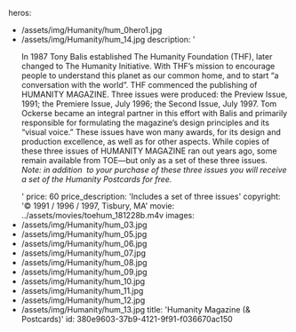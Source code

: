 heros:
  - /assets/img/Humanity/hum_0hero1.jpg
  - /assets/img/Humanity/hum_14.jpg
description: '<p>In 1987 Tony Balis established The Humanity Foundation (THF), later changed to The Humanity Initiative. With THF’s mission to encourage people to understand this planet as our common home, and to start “a conversation with the world”. THF commenced the publishing of HUMANITY MAGAZINE. Three issues were produced: the Preview Issue, 1991; the Premiere Issue, July 1996; the Second Issue, July 1997. Tom Ockerse became an integral partner in this effort with Balis and primarily responsible for formulating the magazine’s design principles and its “visual voice.” These issues have won many awards, for its design and production excellence, as well as for other aspects. While copies of these three issues of HUMANITY MAGAZINE ran out years ago, some remain available from TOE—but only as a set of these three issues. <i>Note: in addition &nbsp;to your purchase of these three issues you will receive a set of the Humanity Postcards for free.</i><br></p>'
price: 60
price_description: 'Includes a set of three issues'
copyright: '© 1991 / 1996 / 1997, Tisbury, MA'
movie: ../assets/movies/toehum_181228b.m4v
images:
  - /assets/img/Humanity/hum_03.jpg
  - /assets/img/Humanity/hum_05.jpg
  - /assets/img/Humanity/hum_06.jpg
  - /assets/img/Humanity/hum_07.jpg
  - /assets/img/Humanity/hum_08.jpg
  - /assets/img/Humanity/hum_09.jpg
  - /assets/img/Humanity/hum_10.jpg
  - /assets/img/Humanity/hum_11.jpg
  - /assets/img/Humanity/hum_12.jpg
  - /assets/img/Humanity/hum_13.jpg
title: 'Humanity Magazine (& Postcards)'
id: 380e9603-37b9-4121-9f91-f036670ac150
